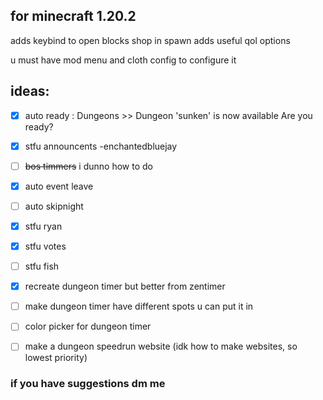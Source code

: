 ## for minecraft 1.20.2

adds keybind to open blocks shop in spawn
adds useful qol options

u must have mod menu and cloth config to configure it

## ideas:
- [x] auto ready : Dungeons >> Dungeon 'sunken' is now available Are you ready?

- [x] stfu announcents -enchantedbluejay

- [ ] ~~bos timmers~~ i dunno how to do

- [x] auto event leave

- [ ] auto skipnight

- [x] stfu ryan

- [x] stfu votes

- [ ] stfu fish

- [x] recreate dungeon timer but better from zentimer
 - [ ] make dungeon timer have different spots u can put it in
 - [ ] color picker for dungeon timer
 - [ ] make a dungeon speedrun website (idk how to make websites, so lowest priority) 

### if you have suggestions dm me
